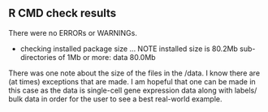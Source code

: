 ## R CMD check results
There were no ERRORs or WARNINGs. 

* checking installed package size ... NOTE
    installed size is 80.2Mb
    sub-directories of 1Mb or more:
      data  80.0Mb

There was one note about the size of the files in the /data. I know there 
are (at times) exceptions that are made. I am hopeful that one can be made in 
this case as the data is single-cell gene expression data along with labels/
bulk data in order for the user to see a best real-world example. 
